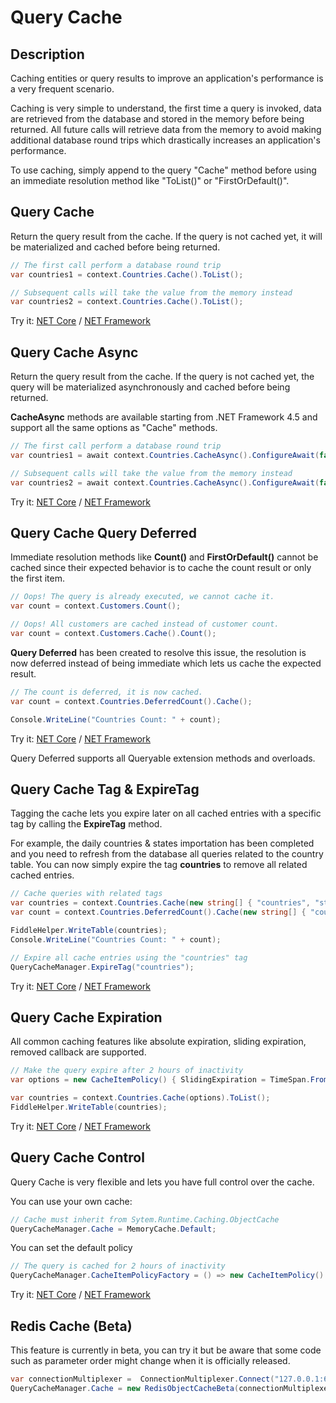 # Query Cache

## Description

Caching entities or query results to improve an application's performance is a very frequent scenario.

Caching is very simple to understand, the first time a query is invoked, data are retrieved from the database and stored in the memory before being returned. All future calls will retrieve data from the memory to avoid making additional database round trips which drastically increases an application's performance.

To use caching, simply append to the query "Cache" method before using an immediate resolution method like "ToList()" or "FirstOrDefault()".

## Query Cache

Return the query result from the cache. If the query is not cached yet, it will be materialized and cached before being returned.

```csharp
// The first call perform a database round trip
var countries1 = context.Countries.Cache().ToList();

// Subsequent calls will take the value from the memory instead
var countries2 = context.Countries.Cache().ToList();
```

Try it: [NET Core](https://dotnetfiddle.net/7BX0pc) / [NET Framework](https://dotnetfiddle.net/lXIiex)

## Query Cache Async

Return the query result from the cache. If the query is not cached yet, the query will be materialized asynchronously and cached before being returned.

**CacheAsync** methods are available starting from .NET Framework 4.5 and support all the same options as "Cache" methods.

```csharp
// The first call perform a database round trip
var countries1 = await context.Countries.CacheAsync().ConfigureAwait(false);

// Subsequent calls will take the value from the memory instead
var countries2 = await context.Countries.CacheAsync().ConfigureAwait(false);
```

Try it: [NET Core](https://dotnetfiddle.net/ZDHgex) / [NET Framework](https://dotnetfiddle.net/r7JqVE)

## Query Cache Query Deferred

Immediate resolution methods like **Count()** and **FirstOrDefault()** cannot be cached since their expected behavior is to cache the count result or only the first item.

```csharp
// Oops! The query is already executed, we cannot cache it.
var count = context.Customers.Count();

// Oops! All customers are cached instead of customer count.
var count = context.Customers.Cache().Count();
```

**Query Deferred** has been created to resolve this issue, the resolution is now deferred instead of being immediate which lets us cache the expected result.

```csharp
// The count is deferred, it is now cached.
var count = context.Countries.DeferredCount().Cache();

Console.WriteLine("Countries Count: " + count);
```
Try it: [NET Core](https://dotnetfiddle.net/3n1pRZ) / [NET Framework](https://dotnetfiddle.net/ouZ2wI)

Query Deferred supports all Queryable extension methods and overloads.

## Query Cache Tag & ExpireTag

Tagging the cache lets you expire later on all cached entries with a specific tag by calling the **ExpireTag** method.

For example, the daily countries & states importation has been completed and you need to refresh from the database all queries related to the country table. You can now simply expire the tag **countries** to remove all related cached entries.

```csharp
// Cache queries with related tags
var countries = context.Countries.Cache(new string[] { "countries", "states" });
var count = context.Countries.DeferredCount().Cache(new string[] { "countries", "states", "stats" });

FiddleHelper.WriteTable(countries);
Console.WriteLine("Countries Count: " + count);

// Expire all cache entries using the "countries" tag
QueryCacheManager.ExpireTag("countries");
```
Try it: [NET Core](https://dotnetfiddle.net/H44EaR) / [NET Framework](https://dotnetfiddle.net/bCEdyg)

## Query Cache Expiration

All common caching features like absolute expiration, sliding expiration, removed callback are supported.

```csharp
// Make the query expire after 2 hours of inactivity
var options = new CacheItemPolicy() { SlidingExpiration = TimeSpan.FromHours(2)};

var countries = context.Countries.Cache(options).ToList();            
FiddleHelper.WriteTable(countries);
```
Try it: [NET Core](https://dotnetfiddle.net/D4d0pv) / [NET Framework](https://dotnetfiddle.net/i2VOeg)

## Query Cache Control

Query Cache is very flexible and lets you have full control over the cache.

You can use your own cache:

```csharp
// Cache must inherit from Sytem.Runtime.Caching.ObjectCache
QueryCacheManager.Cache = MemoryCache.Default;
```

You can set the default policy

```csharp
// The query is cached for 2 hours of inactivity
QueryCacheManager.CacheItemPolicyFactory = () => new CacheItemPolicy() { SlidingExpiration = TimeSpan.FromHours(2) };
```
Try it: [NET Core](https://dotnetfiddle.net/x3hVfR) / [NET Framework](https://dotnetfiddle.net/rKmdXl)

## Redis Cache (Beta)
This feature is currently in beta, you can try it but be aware that some code such as parameter order might change when it is officially released.

```csharp
var connectionMultiplexer =  ConnectionMultiplexer.Connect("127.0.0.1:6379,allowAdmin=true");
QueryCacheManager.Cache = new RedisObjectCacheBeta(connectionMultiplexer.GetDatabase(), Newtonsoft.Json.JsonConvert.SerializeObject, (type, s) => Newtonsoft.Json.JsonConvert.DeserializeObject(s, type));
```


